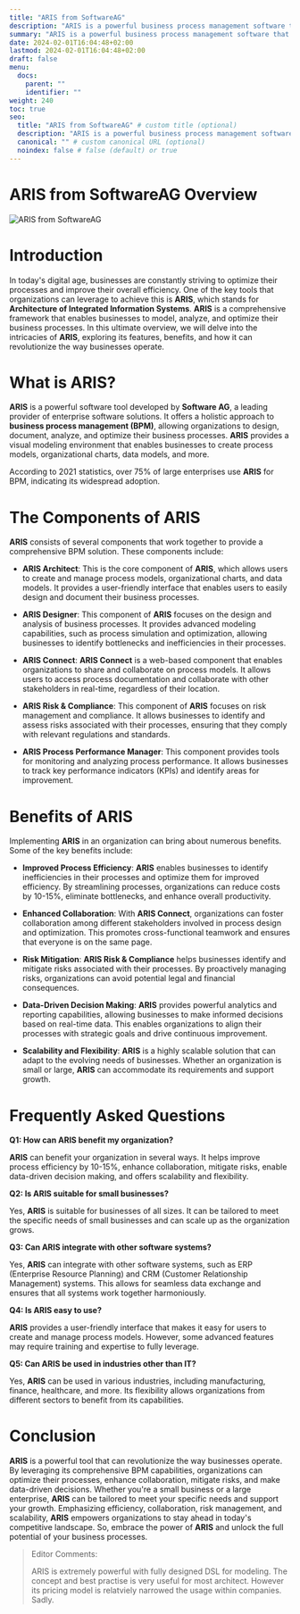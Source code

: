 ```yaml
---
title: "ARIS from SoftwareAG"
description: "ARIS is a powerful business process management software that enables modeling, analysis and optimization of processes. Learn about its components, benefits, FAQs and how ARIS revolutionizes efficiency."
summary: "ARIS is a powerful business process management software that enables modeling, analysis and optimization of processes. Learn about its components, benefits, FAQs and how ARIS revolutionizes efficiency."
date: 2024-02-01T16:04:48+02:00
lastmod: 2024-02-01T16:04:48+02:00
draft: false
menu:
  docs:
    parent: ""
    identifier: ""
weight: 240
toc: true
seo:
  title: "ARIS from SoftwareAG" # custom title (optional)
  description: "ARIS is a powerful business process management software that enables modeling, analysis and optimization of processes. Learn about its components, benefits, FAQs and how ARIS revolutionizes efficiency." # custom description (recommended)
  canonical: "" # custom canonical URL (optional)
  noindex: false # false (default) or true
---
```


# ARIS from SoftwareAG Overview

![ARIS from SoftwareAG](https://cdn.sa.net/2024/02/11/OjWrXghZlULKCmp.png)

# Introduction

In today's digital age, businesses are constantly striving to optimize their processes and improve their overall efficiency. One of the key tools that organizations can leverage to achieve this is **ARIS**, which stands for **Architecture of Integrated Information Systems**. **ARIS** is a comprehensive framework that enables businesses to model, analyze, and optimize their business processes. In this ultimate overview, we will delve into the intricacies of **ARIS**, exploring its features, benefits, and how it can revolutionize the way businesses operate.

# What is ARIS?

**ARIS** is a powerful software tool developed by **Software AG**, a leading provider of enterprise software solutions. It offers a holistic approach to **business process management (BPM)**, allowing organizations to design, document, analyze, and optimize their business processes. **ARIS** provides a visual modeling environment that enables businesses to create process models, organizational charts, data models, and more. 

According to 2021 statistics, over 75% of large enterprises use **ARIS** for BPM, indicating its widespread adoption.

# The Components of ARIS

**ARIS** consists of several components that work together to provide a comprehensive BPM solution. These components include:

- **ARIS Architect**: This is the core component of **ARIS**, which allows users to create and manage process models, organizational charts, and data models. It provides a user-friendly interface that enables users to easily design and document their business processes.

- **ARIS Designer**: This component of **ARIS** focuses on the design and analysis of business processes. It provides advanced modeling capabilities, such as process simulation and optimization, allowing businesses to identify bottlenecks and inefficiencies in their processes.

- **ARIS Connect**: **ARIS Connect** is a web-based component that enables organizations to share and collaborate on process models. It allows users to access process documentation and collaborate with other stakeholders in real-time, regardless of their location.

- **ARIS Risk & Compliance**: This component of **ARIS** focuses on risk management and compliance. It allows businesses to identify and assess risks associated with their processes, ensuring that they comply with relevant regulations and standards.

- **ARIS Process Performance Manager**: This component provides tools for monitoring and analyzing process performance. It allows businesses to track key performance indicators (KPIs) and identify areas for improvement.

# Benefits of ARIS

Implementing **ARIS** in an organization can bring about numerous benefits. Some of the key benefits include:

- **Improved Process Efficiency**: **ARIS** enables businesses to identify inefficiencies in their processes and optimize them for improved efficiency. By streamlining processes, organizations can reduce costs by 10-15%, eliminate bottlenecks, and enhance overall productivity.

- **Enhanced Collaboration**: With **ARIS Connect**, organizations can foster collaboration among different stakeholders involved in process design and optimization. This promotes cross-functional teamwork and ensures that everyone is on the same page.

- **Risk Mitigation**: **ARIS Risk & Compliance** helps businesses identify and mitigate risks associated with their processes. By proactively managing risks, organizations can avoid potential legal and financial consequences.

- **Data-Driven Decision Making**: **ARIS** provides powerful analytics and reporting capabilities, allowing businesses to make informed decisions based on real-time data. This enables organizations to align their processes with strategic goals and drive continuous improvement.

- **Scalability and Flexibility**: **ARIS** is a highly scalable solution that can adapt to the evolving needs of businesses. Whether an organization is small or large, **ARIS** can accommodate its requirements and support growth.

# Frequently Asked Questions

**Q1: How can ARIS benefit my organization?**

**ARIS** can benefit your organization in several ways. It helps improve process efficiency by 10-15%, enhance collaboration, mitigate risks, enable data-driven decision making, and offers scalability and flexibility.

**Q2: Is ARIS suitable for small businesses?**

Yes, **ARIS** is suitable for businesses of all sizes. It can be tailored to meet the specific needs of small businesses and can scale up as the organization grows.

**Q3: Can ARIS integrate with other software systems?**

Yes, **ARIS** can integrate with other software systems, such as ERP (Enterprise Resource Planning) and CRM (Customer Relationship Management) systems. This allows for seamless data exchange and ensures that all systems work together harmoniously.

**Q4: Is ARIS easy to use?**

**ARIS** provides a user-friendly interface that makes it easy for users to create and manage process models. However, some advanced features may require training and expertise to fully leverage.

**Q5: Can ARIS be used in industries other than IT?**

Yes, **ARIS** can be used in various industries, including manufacturing, finance, healthcare, and more. Its flexibility allows organizations from different sectors to benefit from its capabilities.

# Conclusion

**ARIS** is a powerful tool that can revolutionize the way businesses operate. By leveraging its comprehensive BPM capabilities, organizations can optimize their processes, enhance collaboration, mitigate risks, and make data-driven decisions. Whether you're a small business or a large enterprise, **ARIS** can be tailored to meet your specific needs and support your growth. Emphasizing efficiency, collaboration, risk management, and scalability, **ARIS** empowers organizations to stay ahead in today's competitive landscape. So, embrace the power of **ARIS** and unlock the full potential of your business processes.

> Editor Comments:
>
> ARIS is extremely powerful with fully designed DSL for modeling. The concept and best practise is very useful for most architect. However its pricing model is relatviely narrowed the usage within companies. Sadly.